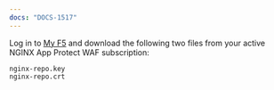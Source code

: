 ```yaml
---
docs: "DOCS-1517"
---
```


Log in to [My F5](https://my.f5.com) and download the following two files from your active NGINX App Protect WAF subscription:

```shell
nginx-repo.key
nginx-repo.crt
```
